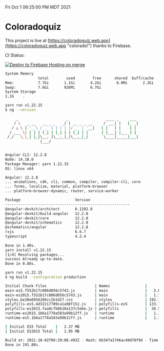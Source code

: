 Fri Oct  1 06:25:00 PM MDT 2021

# Coloradoquiz


This project is live at [https://coloradoquiz.web.app](https://coloradoquiz.web.app "colorado!") thanks to Firebase.

CI Status: 

[![Deploy to Firebase Hosting on merge](https://github.com/teamkushal/coloradoquiz/actions/workflows/firebase-hosting-merge.yml/badge.svg)](https://github.com/teamkushal/coloradoquiz/actions/workflows/firebase-hosting-merge.yml)

```bash
System Memory
               total        used        free      shared  buff/cache   available
Mem:           7.7Gi       1.1Gi       4.2Gi       8.0Mi       2.3Gi       6.2Gi
Swap:          7.6Gi       926Mi       6.7Gi
System Storage
1.2G	.
```
```bash
yarn run v1.22.15
$ ng --version

     _                      _                 ____ _     ___
    / \   _ __   __ _ _   _| | __ _ _ __     / ___| |   |_ _|
   / △ \ | '_ \ / _` | | | | |/ _` | '__|   | |   | |    | |
  / ___ \| | | | (_| | |_| | | (_| | |      | |___| |___ | |
 /_/   \_\_| |_|\__, |\__,_|_|\__,_|_|       \____|_____|___|
                |___/
    

Angular CLI: 12.2.8
Node: 14.18.0
Package Manager: yarn 1.22.15
OS: linux x64

Angular: 12.2.8
... animations, cdk, cli, common, compiler, compiler-cli, core
... forms, localize, material, platform-browser
... platform-browser-dynamic, router, service-worker

Package                         Version
---------------------------------------------------------
@angular-devkit/architect       0.1202.8
@angular-devkit/build-angular   12.2.8
@angular-devkit/core            12.2.8
@angular-devkit/schematics      12.2.8
@schematics/angular             12.2.8
rxjs                            6.6.7
typescript                      4.2.4
    
Done in 1.40s.
yarn install v1.22.15
[1/4] Resolving packages...
success Already up-to-date.
Done in 0.88s.
```
```bash
yarn run v1.22.15
$ ng build --configuration production

Initial Chunk Files                      | Names                |      Size
main-es5.f552b17c006d056c5743.js         | main                 |   2.05 MB
main-es2015.f552b17c006d056c5743.js      | main                 |   1.73 MB
styles.be30e6956289cc2b1d27.css          | styles               | 192.19 kB
polyfills-es5.4d32217709ca1a98f152.js    | polyfills-es5        | 133.75 kB
polyfills-es2015.faa0cfb8b10a137c5ebe.js | polyfills            |  36.55 kB
runtime-es2015.1b6a1778a583a99b12ff.js   | runtime              |   1.17 kB
runtime-es5.1b6a1778a583a99b12ff.js      | runtime              |   1.17 kB

| Initial ES5 Total    |   2.37 MB
| Initial ES2015 Total |   1.95 MB

Build at: 2021-10-02T00:29:00.493Z - Hash: 6b347a1746ac40d78f9d - Time: 184801ms
Done in 191.88s.
```
